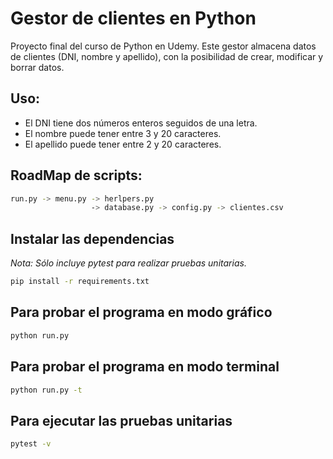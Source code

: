 # Gestor de clientes en Python
Proyecto final del curso de Python en Udemy.
Este gestor almacena datos de clientes (DNI, nombre y apellido), con la posibilidad de crear, modificar y borrar datos.

## Uso:

* El DNI tiene dos números enteros seguidos de una letra.
* El nombre puede tener entre 3 y 20 caracteres.
* El apellido puede tener entre 2 y 20 caracteres.


## RoadMap de scripts:
```bash
run.py -> menu.py -> herlpers.py
                  -> database.py -> config.py -> clientes.csv
```

## Instalar las dependencias

_Nota: Sólo incluye pytest para realizar pruebas unitarias._

```bash
pip install -r requirements.txt
```

## Para probar el programa en modo gráfico

```bash
python run.py
```

## Para probar el programa en modo terminal

```bash
python run.py -t
```

## Para ejecutar las pruebas unitarias

```bash
pytest -v
```
